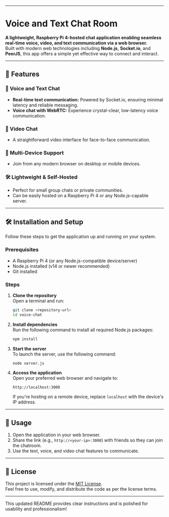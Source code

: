 

---

# Voice and Text Chat Room

**A lightweight, Raspberry Pi 4-hosted chat application enabling seamless real-time voice, video, and text communication via a web browser.**  
Built with modern web technologies including **Node.js**, **Socket.io**, and **PeerJS**, this app offers a simple yet effective way to connect and interact.

---

## 🚀 Features

### 🎤 Voice and Text Chat
- **Real-time text communication:** Powered by Socket.io, ensuring minimal latency and reliable messaging.
- **Voice chat with WebRTC:** Experience crystal-clear, low-latency voice communication.

### 🎥 Video Chat
- A straightforward video interface for face-to-face communication.

### 📱 Multi-Device Support
- Join from any modern browser on desktop or mobile devices.

### 🛠️ Lightweight & Self-Hosted
- Perfect for small group chats or private communities.
- Can be easily hosted on a Raspberry Pi 4 or any Node.js-capable server.

---

## 🛠️ Installation and Setup

Follow these steps to get the application up and running on your system.

### Prerequisites
- A Raspberry Pi 4 (or any Node.js-compatible device/server)
- Node.js installed (v14 or newer recommended)
- Git installed

### Steps

1. **Clone the repository**  
   Open a terminal and run:
   ```bash
   git clone <repository-url>
   cd voice-chat
   ```

2. **Install dependencies**  
   Run the following command to install all required Node.js packages:
   ```bash
   npm install
   ```

3. **Start the server**  
   To launch the server, use the following command:
   ```bash
   node server.js
   ```

4. **Access the application**  
   Open your preferred web browser and navigate to:
   ```
   http://localhost:3000
   ```
   If you're hosting on a remote device, replace `localhost` with the device's IP address.

---

## 📖 Usage

1. Open the application in your web browser.
2. Share the link (e.g., `http://<your-ip>:3000`) with friends so they can join the chatroom.
3. Use the text, voice, and video chat features to communicate.

---

## 📜 License

This project is licensed under the [MIT License](LICENSE).  
Feel free to use, modify, and distribute the code as per the license terms.

---

This updated README provides clear instructions and is polished for usability and professionalism!
